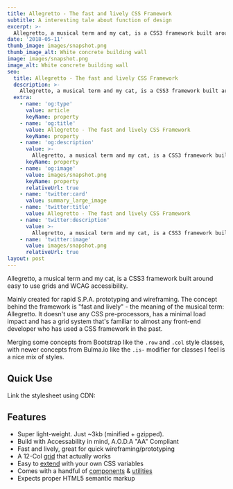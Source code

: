 ```yaml
---
title: Allegretto - The fast and lively CSS Framework
subtitle: A interesting tale about function of design
excerpt: >-
  Allegretto, a musical term and my cat, is a CSS3 framework built around easy to use grids and WCAG accessibility.
date: '2018-05-11'
thumb_image: images/snapshot.png
thumb_image_alt: White concrete building wall
image: images/snapshot.png
image_alt: White concrete building wall
seo:
  title: Allegretto - The fast and lively CSS Framework
  description: >-
    Allegretto, a musical term and my cat, is a CSS3 framework built around easy to use grids and WCAG accessibility.
  extra:
    - name: 'og:type'
      value: article
      keyName: property
    - name: 'og:title'
      value: Allegretto - The fast and lively CSS Framework
      keyName: property
    - name: 'og:description'
      value: >-
        Allegretto, a musical term and my cat, is a CSS3 framework built around easy to use grids and WCAG accessibility.
      keyName: property
    - name: 'og:image'
      value: images/snapshot.png
      keyName: property
      relativeUrl: true
    - name: 'twitter:card'
      value: summary_large_image
    - name: 'twitter:title'
      value: Allegretto - The fast and lively CSS Framework
    - name: 'twitter:description'
      value: >-
        Allegretto, a musical term and my cat, is a CSS3 framework built around easy to use grids and WCAG accessibility.
    - name: 'twitter:image'
      value: images/snapshot.png
      relativeUrl: true
layout: post
---
```


Allegretto, a musical term and my cat, is a CSS3 framework built around easy to use grids and WCAG accessibility.

Mainly created for rapid S.P.A. prototyping and wireframing. The concept behind the framework is "fast and lively" - the meaning of the musical term: Allegretto. It doesn't use any CSS pre-processors, has a minimal load impact and has a grid system that's familiar to almost any front-end developer who has used a CSS framework in the past.

Merging some concepts from Bootstrap like the `.row` and `.col` style classes, with newer concepts from Bulma.io like the `.is-` modifier for classes I feel is a nice mix of styles.

## Quick Use

Link the stylesheet using CDN:

<link rel\="stylesheet" href\="https://unpkg.com/allegretto"\>

## Features

- Super light-weight. Just ~3kb (minified + gzipped).
- Build with Accessability in mind, A.O.D.A "AA" Compliant
- Fast and lively, great for quick wireframing/prototyping
- A 12-Col [grid](https://allegretto.herokuapp.com/#grid) that actually works
- Easy to [extend](https://allegretto.herokuapp.com/#customizing) with your own CSS variables
- Comes with a handful of [components](https://allegretto.herokuapp.com/#components) & [utilities](https://allegretto.herokuapp.com/#utilities)
- Expects proper HTML5 semantic markup

